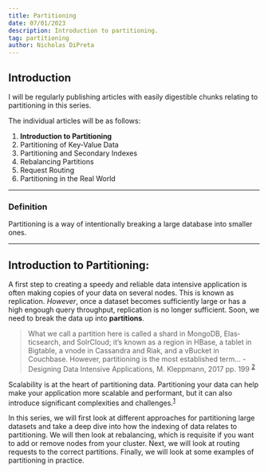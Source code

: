 ```yaml
---
title: Partitioning
date: 07/01/2023
description: Introduction to partitioning.
tag: partitioning
author: Nicholas DiPreta
---
```



## Introduction

I will be regularly publishing articles with easily digestible chunks relating to partitioning in this series.

The individual articles will be as follows:

1. **Introduction to Partitioning**
2. Partitioning of Key-Value Data
3. Partitioning and Secondary Indexes
4. Rebalancing Partitions
5. Request Routing
6. Partitioning in the Real World


---

### Definition

Partitioning is a way of intentionally breaking a large database into smaller ones.

---

## Introduction to Partitioning:

A first step to creating a speedy and reliable data intensive application is often making copies of your data on several nodes. This is known as replication. *However*, once a dataset becomes sufficiently large or has a high engough query throughput, replication is no longer sufficient. Soon, we need to break the data up into **partitions**.

> What we call a partition here is called a shard in MongoDB, Elas‐
ticsearch, and SolrCloud; it’s known as a region in HBase, a tablet
in Bigtable, a vnode in Cassandra and Riak, and a vBucket in
Couchbase. However, partitioning is the most established term... - Designing Data Intensive Applications, M. Kleppmann, 2017 pp. 199 <sup>[2][]</sup>

Scalability is at the heart of partitioning data. Partitioning your data can help make your application more scalable and performant, but it can also introduce significant complexities and challenges.<sup>[1][]</sup>

In this series, we will first look at different approaches for partitioning large datasets and take a deep dive into how the indexing of data relates to partitioning. We will then look at rebalancing, which is requisite if you want to add or remove nodes from your cluster. Next, we will look at routing requests to the correct partitions. Finally, we will look at some examples of partitioning in practice. 




[1]: <https://www.cockroachlabs.com/blog/what-is-data-partitioning-and-how-to-do-it-right/> "What is data partitioning, and how to do it right"
[2]: <https://www.amazon.com/Designing-Data-Intensive-Applications-Reliable-Maintainable/dp/1449373321> "Designing Data Intensive Applications"
